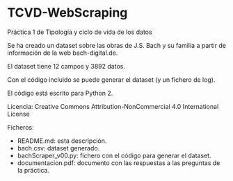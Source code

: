 # TCVD-WebScraping
Práctica 1 de Tipología y ciclo de vida de los datos


Se ha creado un dataset sobre las obras de J.S. Bach y su familia a partir de información de la web bach-digital.de.

El dataset tiene 12 campos y 3892 datos.

Con el código incluido se puede generar el dataset (y un fichero de log).

El código está escrito para Python 2.

Licencia: Creative Commons Attribution-NonCommercial 4.0 International License 

Ficheros:
- README.md: esta descripción.
- bach.csv: dataset generado.
- bachScraper_v00.py: fichero con el código para generar el dataset.
- documentacion.pdf: documento con las respuestas a las preguntas de la práctica.

